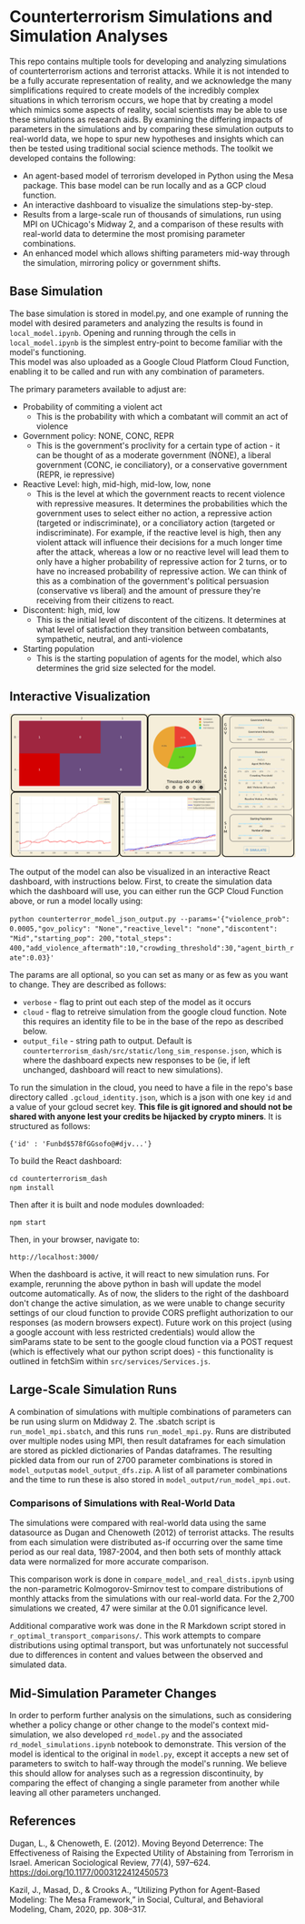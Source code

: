 # Counterterrorism Simulations and Simulation Analyses

This repo contains multiple tools for developing and analyzing simulations of counterterrorism actions and terrorist attacks. While it is not intended to be a fully accurate representation of reality, and we acknowledge the many simplifications required to create models of the incredibly complex situations in which terrorism occurs, we hope that by creating a model which mimics some aspects of reality, social scientists may be able to use these simulations as research aids. By examining the differing impacts of parameters in the simulations and by comparing these simulation outputs to real-world data, we hope to spur new hypotheses and insights which can then be tested using traditional social science methods. The toolkit we developed contains the following:
* An agent-based model of terrorism developed in Python using the Mesa package. This base model can be run locally and as a GCP cloud function.
* An interactive dashboard to visualize the simulations step-by-step.
* Results from a large-scale run of thousands of simulations, run using MPI on UChicago's Midway 2, and a comparison of these results with real-world data to determine the most promising parameter combinations.
* An enhanced model which allows shifting parameters mid-way through the simulation, mirroring policy or government shifts. 


## Base Simulation

The base simulation is stored in model.py, and one example of running the model with desired parameters and analyzing the results is found in `local_model.ipynb`. Opening and running through the cells in `local_model.ipynb` is the simplest entry-point to become familiar with the model's functioning.  
This model was also uploaded as a Google Cloud Platform Cloud Function, enabling it to be called and run with any combination of parameters. 

The primary parameters available to adjust are: 

* Probability of commiting a violent act
  * This is the probability with which a combatant will commit an act of violence
* Government policy: NONE, CONC, REPR
  * This is the government's proclivity for a certain type of action - it can be thought of as a moderate government (NONE), a liberal government (CONC, ie conciliatory), or a conservative government (REPR, ie repressive)
* Reactive Level: high, mid-high, mid-low, low, none
  * This is the level at which the government reacts to recent violence with repressive measures. It determines the probabilities which the government uses to select either no action, a repressive action (targeted or indiscriminate), or a conciliatory action (targeted or indiscriminate). For example, if the reactive level is high, then any violent attack will influence their decisions for a much longer time after the attack, whereas a low or no reactive level will lead them to only have a higher probability of repressive action for 2 turns, or to have no increased probability of repressive action. We can think of this as a combination of the government's political persuasion (conservative vs liberal) and the amount of pressure they're receiving from their citizens to react.
* Discontent: high, mid, low
  * This is the initial level of discontent of the citizens. It determines at what level of satisfaction they transition between combatants, sympathetic, neutral, and anti-violence
* Starting population 
  * This is the starting population of agents for the model, which also determines the grid size selected for the model.


## Interactive Visualization

![Example dashboard visualizations](dash_example.png)

The output of the model can also be visualized in an interactive React dashboard, with instructions below. First, to create the simulation data which the dashboard will use, you can either run the GCP Cloud Function above, or run a model locally using:  
  
`python counterterror_model_json_output.py --params='{"violence_prob": 0.0005,"gov_policy": "None","reactive_level": "none","discontent": "Mid","starting_pop": 200,"total_steps": 400,"add_violence_aftermath":10,"crowding_threshold":30,"agent_birth_rate":0.03}'`

The params are all optional, so you can set as many or as few as you want to change. They are described as follows:
 - `verbose` - flag to print out each step of the model as it occurs
 - `cloud` - flag to retreive simulation from the google cloud function. Note this requires an identity file to be in the base of the repo as described below.
 - `output_file` - string path to output. Default is `counterterrorism_dash/src/static/long_sim_response.json`, which is where the dashboard expects new responses to be (ie, if left unchanged, dashboard will react to new simulations).

To run the simulation in the cloud, you need to have a file in the repo's base directory called `.gcloud_identity.json`, which is a json with one key `id` and a value of your gcloud secret key. **This file is git ignored and should not be shared with anyone lest your credits be hijacked by crypto miners**. It is structured as follows:

```
{'id' : 'Funbd$578fGGsofo@#djv...'}
```

To build the React dashboard:

```
cd counterterrorism_dash
npm install
```

Then after it is built and node modules downloaded:
```
npm start
```

Then, in your browser, navigate to:
```
http://localhost:3000/
```

When the dashboard is active, it will react to new simulation runs. For example, rerunning the above python in bash
will update the model outcome automatically. As of now, the sliders to the right of the dashboard don't change the active simulation, as we were unable to change security settings of our cloud function to provide CORS preflight authorization to our responses (as modern browsers expect). Future work on this project (using a google account with less restricted credentials) would allow the simParams state to be sent to the google cloud function via a POST request (which is effectively what our python script does) - this functionality is outlined in fetchSim within `src/services/Services.js`.

## Large-Scale Simulation Runs

A combination of simulations with multiple combinations of parameters can be run using slurm on Mdidway 2. The .sbatch script is `run_model_mpi.sbatch`, and this runs `run_model_mpi.py`. Runs are distributed over multiple nodes using MPI, then result dataframes for each simulation are stored as pickled dictionaries of Pandas dataframes. The resulting pickled data from our run of 2700 parameter combinations is stored in `model_output`as `model_output_dfs.zip`. A list of all parameter combinations and the time to run these is also stored in `model_output/run_model_mpi.out`. 

### Comparisons of Simulations with Real-World Data

The simulations were compared with real-world data using the same datasource as Dugan and Chenoweth (2012) of terrorist attacks. The results from each simulation were distributed as-if occurring over the same time period as our real data, 1987-2004, and then both sets of monthly attack data were normalized for more accurate comparison.  
  
This comparison work is done in `compare_model_and_real_dists.ipynb` using the non-parametric Kolmogorov-Smirnov test to compare distributions of monthly attacks from the simulations with our real-world data. For the 2,700 simulations we created, 47 were similar at the 0.01 significance level.  

Additional comparative work was done in the R Markdown script stored in `r_optimal_transport_comparisons/`. This work attempts to compare distributions using optimal transport, but was unfortunately not successful due to differences in content and values between the observed and simulated data.  

## Mid-Simulation Parameter Changes

In order to perform further analysis on the simulations, such as considering whether a policy change or other change to the model's context mid-simulation, we also developed `rd_model.py` and the associated `rd_model_simulations.ipynb` notebook to demonstrate. This version of the model is identical to the original in `model.py`, except it accepts a new set of parameters to switch to half-way through the model's running. We believe this should allow for analyses such as a regression discontinuity, by comparing the effect of changing a single parameter from another while leaving all other parameters unchanged. 


## References

Dugan, L., & Chenoweth, E. (2012). Moving Beyond Deterrence: The Effectiveness of Raising the Expected Utility of Abstaining from Terrorism in Israel. American Sociological Review, 77(4), 597–624. https://doi.org/10.1177/0003122412450573

Kazil, J., Masad, D., & Crooks A., “Utilizing Python for Agent-Based Modeling: The Mesa Framework,” in Social, Cultural, and Behavioral Modeling, Cham, 2020, pp. 308–317.


